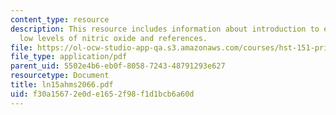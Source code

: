 ```yaml
---
content_type: resource
description: This resource includes information about introduction to effects of inhaling
  low levels of nitric oxide and references.
file: https://ol-ocw-studio-app-qa.s3.amazonaws.com/courses/hst-151-principles-of-pharmacology-spring-2005/f30a15672e0de1652f98f1d1bcb6a60d_ln15ahms2066.pdf
file_type: application/pdf
parent_uid: 5502e4b6-eb0f-8058-7243-48791293e627
resourcetype: Document
title: ln15ahms2066.pdf
uid: f30a1567-2e0d-e165-2f98-f1d1bcb6a60d
---
```

